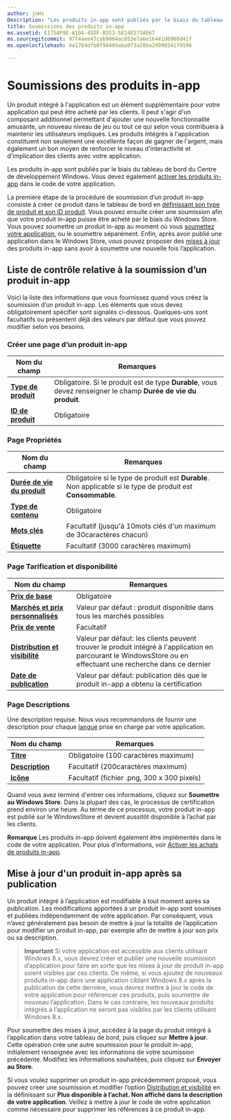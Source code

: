 ```yaml
---
author: jnHs
Description: "Les produits in-app sont publiés par le biais du tableau de bord du Centre de développement Windows."
title: Soumissions des produits in-app
ms.assetid: E175AF9E-A1D4-45DF-B353-5E24E573AE67
ms.sourcegitcommit: 97f4aee47cab9064ac053e7a6e16441d6960d41f
ms.openlocfilehash: 4a1764dfb8f94409aba973a28ba2999854179196

---
```


# Soumissions des produits in-app


Un produit intégré à l&#39;application est un élément supplémentaire pour votre application qui peut être acheté par les clients. Il peut s'agir d'un composant additionnel permettant d'ajouter une nouvelle fonctionnalité amusante, un nouveau niveau de jeu ou tout ce qui selon vous contribuera à maintenir les utilisateurs impliqués. Les produits intégrés à l'application constituent non seulement une excellente façon de gagner de l'argent, mais également un bon moyen de renforcer le niveau d'interactivité et d'implication des clients avec votre application.

Les produits in-app sont publiés par le biais du tableau de bord du Centre de développement Windows. Vous devez également [activer les produits in-app](../monetize/enable-in-app-product-purchases.md) dans le code de votre application.

La première étape de la procédure de soumission d’un produit in-app consiste à créer ce produit dans le tableau de bord en [définissant son type de produit et son ID produit](set-your-iap-product-id.md). Vous pouvez ensuite créer une soumission afin que votre produit in-app puisse être acheté par le biais du Windows Store. Vous pouvez soumettre un produit in-app au moment où vous [soumettez votre application](app-submissions.md), ou le soumettre séparément. Enfin, après avoir publié une application dans le Windows Store, vous pouvez proposer des [mises à jour](#updating-an-iap-after-submission) des produits in-app sans avoir à soumettre une nouvelle fois l’application.

## Liste de contrôle relative à la soumission d’un produit in-app

Voici la liste des informations que vous fournissez quand vous créez la soumission d’un produit in-app. Les éléments que vous devez obligatoirement spécifier sont signalés ci-dessous. Quelques-uns sont facultatifs ou présentent déjà des valeurs par défaut que vous pouvez modifier selon vos besoins.

### Créer une page d’un produit in-app
| Nom du champ                    | Remarques                            | 
|-------------------------------|----------------------------------|
| [**Type de produit**](set-your-iap-product-id.md#product-type)      | Obligatoire. Si le produit est de type **Durable**, vous devez renseigner le champ **Durée de vie du produit**. |  
| [**ID de produit**](set-your-iap-product-id.md#product-id)          | Obligatoire |        

### Page Propriétés
| Nom du champ                    | Remarques                              |   
|-------------------------------|------------------------------------|
| [**Durée de vie du produit**](enter-iap-properties.md#product-lifetime)  | Obligatoire si le type de produit est **Durable**. Non applicable si le type de produit est **Consommable**. | 
| [**Type de contenu**](enter-iap-properties.md#content-type)          | Obligatoire       |               
| [**Mots clés**](enter-iap-properties.md#keywords)                  | Facultatif (jusqu'à 10mots clés d'un maximum de 30caractères chacun) | 
| [**Étiquette**](enter-iap-properties.md#tag)                               | Facultatif (3000 caractères maximum)             | 

### Page Tarification et disponibilité 
| Nom du champ                    | Remarques                                       | 
|-------------------------------|---------------------------------------------|
| [**Prix de base**](set-iap-pricing-and-availability.md#base-price)                | Obligatoire                                    | 
| [**Marchés et prix personnalisés**](set-iap-pricing-and-availability.md#markets-and-custom-prices)  | Valeur par défaut : produit disponible dans tous les marchés possibles | 
| [**Prix de vente**](put-apps-and-iaps-on-sale.md)               | Facultatif                             |
| [**Distribution et visibilité**](set-iap-pricing-and-availability.md#distribution-and-visibility)   | Valeur par défaut: les clients peuvent trouver le produit intégré à l'application en parcourant le WindowsStore ou en effectuant une recherche dans ce dernier | 
| [**Date de publication**](set-iap-pricing-and-availability.md#publish-date)                | Valeur par défaut: publication dès que le produit in-app a obtenu la certification |

### Page Descriptions
Une description requise. Nous vous recommandons de fournir une description pour chaque [langue](create-iap-descriptions.md#languages) prise en charge par votre application.

| Nom du champ                    | Remarques                                       | 
|-------------------------------|---------------------------------------------|
| [**Titre**](create-iap-descriptions.md#title)                    | Obligatoire (100 caractères maximum)              |
| [**Description**](create-iap-descriptions.md#description)       | Facultatif (200caractères maximum)              |
| [**Icône**](create-iap-descriptions.md#icon)                    | Facultatif (fichier .png, 300 x 300 pixels)             | 

Quand vous avez terminé d'entrer ces informations, cliquez sur **Soumettre au Windows Store**. Dans la plupart des cas, le processus de certification prend environ une heure. Au terme de ce processus, votre produit in-app est publié sur le WindowsStore et devient aussitôt disponible à l’achat par les clients.

**Remarque** Les produits in-app doivent également être implémentés dans le code de votre application. Pour plus d’informations, voir [Activer les achats de produits in-app](../monetize/enable-in-app-product-purchases.md).


## Mise à jour d'un produit in-app après sa publication

Un produit intégré à l’application est modifiable à tout moment après sa publication. Les modifications apportées à un produit in-app sont soumises et publiées indépendamment de votre application. Par conséquent, vous n’avez généralement pas besoin de mettre à jour la totalité de l’application pour modifier un produit in-app, par exemple afin de mettre à jour son prix ou sa description.

> **Important** Si votre application est accessible aux clients utilisant Windows 8.x, vous devrez créer et publier une nouvelle soumission d’application pour faire en sorte que les mises à jour de produit in-app soient visibles par ces clients. De même, si vous ajoutez de nouveaux produits in-app dans une application ciblant Windows 8.x après la publication de cette dernière, vous devrez mettre à jour le code de votre application pour référencer ces produits, puis soumettre de nouveau l’application. Dans le cas contraire, les nouveaux produits intégrés à l’application ne seront pas visibles par les clients utilisant Windows 8.x.

Pour soumettre des mises à jour, accédez à la page du produit intégré à l’application dans votre tableau de bord, puis cliquez sur **Mettre à jour**. Cette opération crée une autre soumission pour le produit in-app, initialement renseignée avec les informations de votre soumission précédente. Modifiez les informations souhaitées, puis cliquez sur **Envoyer au Store**.

Si vous voulez supprimer un produit in-app précédemment proposé, vous pouvez créer une soumission et modifier l’option [Distribution et visibilité](set-iap-pricing-and-availability.md) en la définissant sur **Plus disponible à l’achat. Non affiché dans la description de votre application**. Veillez à mettre à jour le code de votre application comme nécessaire pour supprimer les références à ce produit in-app.




<!--HONumber=Jun16_HO5-->


